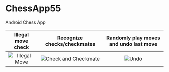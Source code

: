# ChessApp55
Android Chess App

| Illegal move check | Recognize checks/checkmates |  Randomly play moves and undo last move |
|:-------------:|:-------------:|:-----:|
| ![Illegal Move](https://media.giphy.com/media/U8NEfhakxnDqQxYis2/giphy.gif) |![Check and Checkmate](https://media.giphy.com/media/jQPvcUbNQls75l4vdX/giphy.gif) | ![Undo](https://media.giphy.com/media/SRvq9j2ZYba0LGv71z/giphy.gif)
